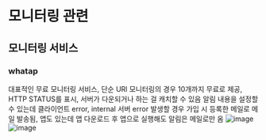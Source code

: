 # 모니터링 관련
## 모니터링 서비스
### whatap
대표적인 무료 모니터링 서비스, 단순 URl 모니터링의 경우 10개까지 무료로 제공,
HTTP STATUS를 표시, 서버가 다운되거나 하는 걸 캐치할 수 있음
알림 내용을 설정할 수 있는데 클라이언트 error, internal 서버 error 발생할 경우 가입 시 등록한 메일로 메일 발송됨, 
앱도 있는데 앱 다운로드 후 앱으로 실행해도 알림은 메일로만 옴
![image](https://user-images.githubusercontent.com/44331989/135236089-6f71dfdd-e7d7-4783-bf8d-59cd29935921.png) <br>
![image](https://user-images.githubusercontent.com/44331989/135208474-89c82266-408d-4e83-a467-cd3cb5500375.png) <br>

